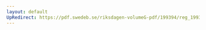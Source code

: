 ```yaml
---
layout: default
UpRedirect: https://pdf.swedeb.se/riksdagen-volumeG-pdf/199394/reg_199394/reg_199394_0186.pdf
---
```

